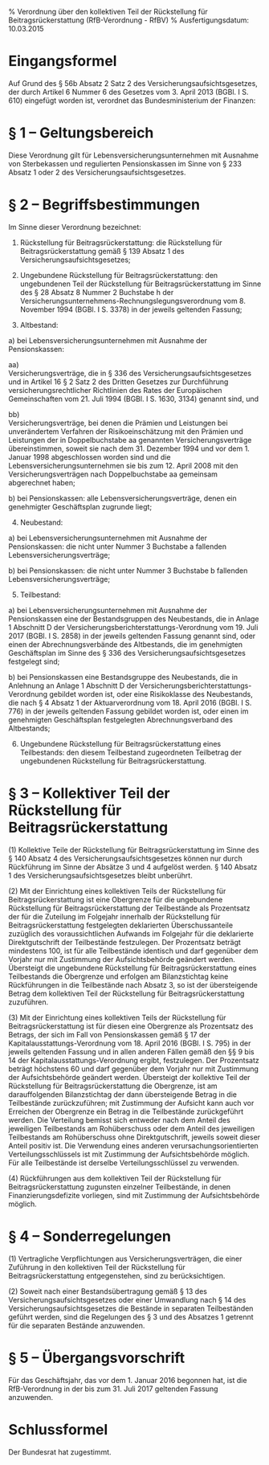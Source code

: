 % Verordnung über den kollektiven Teil der Rückstellung für Beitragsrückerstattung  (RfB-Verordnung - RfBV)
% Ausfertigungsdatum: 10.03.2015
 
# Eingangsformel

Auf Grund des § 56b Absatz 2 Satz 2 des Versicherungsaufsichtsgesetzes, der durch Artikel 6 Nummer 6 des Gesetzes vom 3. April 2013 (BGBl. I S. 610) eingefügt worden ist, verordnet das Bundesministerium der Finanzen:

# § 1 – Geltungsbereich

Diese Verordnung gilt für Lebensversicherungsunternehmen mit Ausnahme von Sterbekassen und regulierten Pensionskassen im Sinne von § 233 Absatz 1 oder 2 des Versicherungsaufsichtsgesetzes.

# § 2 – Begriffsbestimmungen

Im Sinne dieser Verordnung bezeichnet:

1. Rückstellung für Beitragsrückerstattung: die Rückstellung für Beitragsrückerstattung gemäß § 139 Absatz 1 des Versicherungsaufsichtsgesetzes;

2. Ungebundene Rückstellung für Beitragsrückerstattung: den ungebundenen Teil der Rückstellung für Beitragsrückerstattung im Sinne des § 28 Absatz 8 Nummer 2 Buchstabe h der Versicherungsunternehmens-Rechnungslegungsverordnung vom 8. November 1994 (BGBl. I S. 3378) in der jeweils geltenden Fassung;

3. Altbestand:

a) bei Lebensversicherungsunternehmen mit Ausnahme der Pensionskassen:

aa)  
Versicherungsverträge, die in § 336 des Versicherungsaufsichtsgesetzes und in Artikel 16 § 2 Satz 2 des Dritten Gesetzes zur Durchführung versicherungsrechtlicher Richtlinien des Rates der Europäischen Gemeinschaften vom 21. Juli 1994 (BGBl. I S. 1630, 3134) genannt sind, und

bb)  
Versicherungsverträge, bei denen die Prämien und Leistungen bei unverändertem Verfahren der Risikoeinschätzung mit den Prämien und Leistungen der in Doppelbuchstabe aa genannten Versicherungsverträge übereinstimmen, soweit sie nach dem 31. Dezember 1994 und vor dem 1. Januar 1998 abgeschlossen worden sind und die Lebensversicherungsunternehmen sie bis zum 12. April 2008 mit den Versicherungsverträgen nach Doppelbuchstabe aa gemeinsam abgerechnet haben;

b) bei Pensionskassen: alle Lebensversicherungsverträge, denen ein genehmigter Geschäftsplan zugrunde liegt;

4. Neubestand:

a) bei Lebensversicherungsunternehmen mit Ausnahme der Pensionskassen: die nicht unter Nummer 3 Buchstabe a fallenden Lebensversicherungsverträge;

b) bei Pensionskassen: die nicht unter Nummer 3 Buchstabe b fallenden Lebensversicherungsverträge;

5. Teilbestand:

a) bei Lebensversicherungsunternehmen mit Ausnahme der Pensionskassen eine der Bestandsgruppen des Neubestands, die in Anlage 1 Abschnitt D der Versicherungsberichterstattungs-Verordnung vom 19. Juli 2017 (BGBl. I S. 2858) in der jeweils geltenden Fassung genannt sind, oder einen der Abrechnungsverbände des Altbestands, die im genehmigten Geschäftsplan im Sinne des § 336 des Versicherungsaufsichtsgesetzes festgelegt sind;

b) bei Pensionskassen eine Bestandsgruppe des Neubestands, die in Anlehnung an Anlage 1 Abschnitt D der Versicherungsberichterstattungs-Verordnung gebildet worden ist, oder eine Risikoklasse des Neubestands, die nach § 4 Absatz 1 der Aktuarverordnung vom 18. April 2016 (BGBl. I S. 776) in der jeweils geltenden Fassung gebildet worden ist, oder einen im genehmigten Geschäftsplan festgelegten Abrechnungsverband des Altbestands;

6. Ungebundene Rückstellung für Beitragsrückerstattung eines Teilbestands: den diesem Teilbestand zugeordneten Teilbetrag der ungebundenen Rückstellung für Beitragsrückerstattung.

# § 3 – Kollektiver Teil der Rückstellung für Beitragsrückerstattung

(1) Kollektive Teile der Rückstellung für Beitragsrückerstattung im Sinne des § 140 Absatz 4 des Versicherungsaufsichtsgesetzes können nur durch Rückführung im Sinne der Absätze 3 und 4 aufgelöst werden. § 140 Absatz 1 des Versicherungsaufsichtsgesetzes bleibt unberührt.

(2) Mit der Einrichtung eines kollektiven Teils der Rückstellung für Beitragsrückerstattung ist eine Obergrenze für die ungebundene Rückstellung für Beitragsrückerstattung der Teilbestände als Prozentsatz der für die Zuteilung im Folgejahr innerhalb der Rückstellung für Beitragsrückerstattung festgelegten deklarierten Überschussanteile zuzüglich des voraussichtlichen Aufwands im Folgejahr für die deklarierte Direktgutschrift der Teilbestände festzulegen. Der Prozentsatz beträgt mindestens 100, ist für alle Teilbestände identisch und darf gegenüber dem Vorjahr nur mit Zustimmung der Aufsichtsbehörde geändert werden. Übersteigt die ungebundene Rückstellung für Beitragsrückerstattung eines Teilbestands die Obergrenze und erfolgen am Bilanzstichtag keine Rückführungen in die Teilbestände nach Absatz 3, so ist der übersteigende Betrag dem kollektiven Teil der Rückstellung für Beitragsrückerstattung zuzuführen.

(3) Mit der Einrichtung eines kollektiven Teils der Rückstellung für Beitragsrückerstattung ist für diesen eine Obergrenze als Prozentsatz des Betrags, der sich im Fall von Pensionskassen gemäß § 17 der Kapitalausstattungs-Verordnung vom 18. April 2016 (BGBl. I S. 795) in der jeweils geltenden Fassung und in allen anderen Fällen gemäß den §§ 9 bis 14 der Kapitalausstattungs-Verordnung ergibt, festzulegen. Der Prozentsatz beträgt höchstens 60 und darf gegenüber dem Vorjahr nur mit Zustimmung der Aufsichtsbehörde geändert werden. Übersteigt der kollektive Teil der Rückstellung für Beitragsrückerstattung die Obergrenze, ist am darauffolgenden Bilanzstichtag der dann übersteigende Betrag in die Teilbestände zurückzuführen; mit Zustimmung der Aufsicht kann auch vor Erreichen der Obergrenze ein Betrag in die Teilbestände zurückgeführt werden. Die Verteilung bemisst sich entweder nach dem Anteil des jeweiligen Teilbestands am Rohüberschuss oder dem Anteil des jeweiligen Teilbestands am Rohüberschuss ohne Direktgutschrift, jeweils soweit dieser Anteil positiv ist. Die Verwendung eines anderen verursachungsorientierten Verteilungsschlüssels ist mit Zustimmung der Aufsichtsbehörde möglich. Für alle Teilbestände ist derselbe Verteilungsschlüssel zu verwenden.

(4) Rückführungen aus dem kollektiven Teil der Rückstellung für Beitragsrückerstattung zugunsten einzelner Teilbestände, in denen Finanzierungsdefizite vorliegen, sind mit Zustimmung der Aufsichtsbehörde möglich.

# § 4 – Sonderregelungen

(1) Vertragliche Verpflichtungen aus Versicherungsverträgen, die einer Zuführung in den kollektiven Teil der Rückstellung für Beitragsrückerstattung entgegenstehen, sind zu berücksichtigen.

(2) Soweit nach einer Bestandsübertragung gemäß § 13 des Versicherungsaufsichtsgesetzes oder einer Umwandlung nach § 14 des Versicherungsaufsichtsgesetzes die Bestände in separaten Teilbeständen geführt werden, sind die Regelungen des § 3 und des Absatzes 1 getrennt für die separaten Bestände anzuwenden.

# § 5 – Übergangsvorschrift

Für das Geschäftsjahr, das vor dem 1. Januar 2016 begonnen hat, ist die RfB-Verordnung in der bis zum 31. Juli 2017 geltenden Fassung anzuwenden.

# Schlussformel

Der Bundesrat hat zugestimmt.

 

